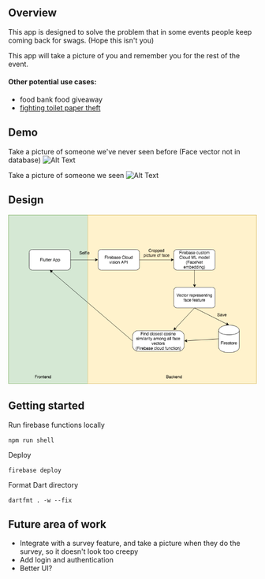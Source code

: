 ## Overview
This app is designed to solve the problem that in some events people keep coming back for swags. (Hope this isn't you)

This app will take a picture of you and remember you for the rest of the event.

#### Other potential use cases:
* food bank food giveaway
* [fighting toilet paper theft](https://www.theverge.com/2017/3/20/14986640/china-toilet-paper-theft-facial-recognition-machine)

## Demo
Take a picture of someone we've never seen before (Face vector not in database)
![Alt Text](demo1.gif)

Take a picture of someone we seen
![Alt Text](demo2.gif)

## Design 
![alt text](./diagram.png)
## Getting started

Run firebase functions locally
```
npm run shell
```

Deploy
```
firebase deploy
```

Format Dart directory
```
dartfmt . -w --fix
```
## Future area of work
* Integrate with a survey feature, and take a picture when they do the survey, so it doesn't look too creepy
* Add login and authentication
* Better UI?
